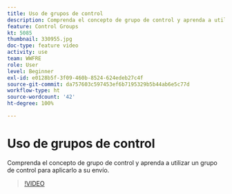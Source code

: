 ```yaml
---
title: Uso de grupos de control
description: Comprenda el concepto de grupo de control y aprenda a utilizar un grupo de control para aplicarlo a su envío.
feature: Control Groups
kt: 5085
thumbnail: 330955.jpg
doc-type: feature video
activity: use
team: WWFRE
role: User
level: Beginner
exl-id: e0128b5f-3f09-460b-8524-624edeb27c4f
source-git-commit: da757603c597453ef6b7195329b5b44ab6e5c77d
workflow-type: ht
source-wordcount: '42'
ht-degree: 100%

---
```


# Uso de grupos de control

Comprenda el concepto de grupo de control y aprenda a utilizar un grupo de control para aplicarlo a su envío.

>[!VIDEO](https://video.tv.adobe.com/v/330955?quality=12)
